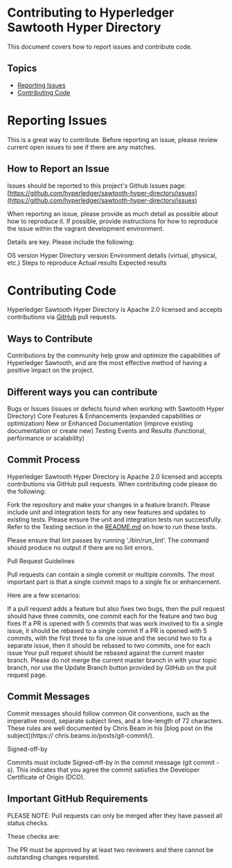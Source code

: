 # Contributing to Hyperledger Sawtooth Hyper Directory

This document covers how to report issues and contribute code.

## Topics

* [Reporting Issues](#reporting-issues)
* [Contributing Code](#contributing-code)

# Reporting Issues

This is a great way to contribute. Before reporting an issue, please review
current open issues to see if there are any matches.

## How to Report an Issue

Issues should be reported to this project's Github Issues page: [https://github.com/hyperledger/sawtooth-hyper-directory/issues](https://github.com/hyperledger/sawtooth-hyper-directory/issues)

When reporting an issue, please provide as much detail as possible about how
to reproduce it. If possible, provide instructions for how to reproduce the
issue within the vagrant development environment.

Details are key. Please include the following:

OS version
Hyper Directory version
Environment details (virtual, physical, etc.)
Steps to reproduce
Actual results
Expected results


# Contributing Code

Hyperledger Sawtooth Hyper Directory is Apache 2.0 licensed and accepts
contributions via [GitHub](https://github.com/hyperledger/) pull requests.

## Ways to Contribute

Contributions by the community help grow and optimize the capabilities of
Hyperledger Sawtooth, and are the most effective method of having a positive
impact on the project.

## Different ways you can contribute

Bugs or Issues (issues or defects found when working with
    Sawtooth Hyper Directory)
Core Features & Enhancements (expanded capabilities or optimization)
New or Enhanced Documentation (improve existing documentation or create new)
Testing Events and Results (functional, performance or scalability)

## Commit Process

Hyperledger Sawtooth Hyper Directory is Apache 2.0 licensed and accepts
contributions via GitHub pull requests. When contributing code please do the
following:


Fork the repository and make your changes in a feature branch.
Please include unit and integration tests for any new features and updates to
existing tests.
Please ensure the unit and integration tests run successfully. Refer to the
Testing section in the [README.md](README.md) on how to run these
tests.

Please ensure that lint passes by running ‘./bin/run_lint’. The command should
produce no output if there are no lint errors.

Pull Request Guidelines

Pull requests can contain a single commit or multiple commits. The most
important part is that a single commit maps to a single fix or enhancement.

Here are a few scenarios:

If a pull request adds a feature but also fixes two bugs, then the pull
request should have three commits, one commit each for the feature and two bug
fixes
If a PR is opened with 5 commits that was work involved to fix a single issue,
it should be rebased to a single commit
If a PR is opened with 5 commits, with the first three to fix one issue and
the second two to fix a separate issue, then it should be rebased to two
commits, one for each issue
Your pull request should be rebased against the current master branch. Please
do not merge the current master branch in with your topic branch, nor use the
Update Branch button provided by GitHub on the pull request page.

## Commit Messages

Commit messages should follow common Git conventions, such as the imperative
mood, separate subject lines, and a line-length of 72 characters. These rules
are well documented by Chris Beam in his [blog post on the subject](https://
chris.beams.io/posts/git-commit/).

Signed-off-by

Commits must include Signed-off-by in the commit message (git commit -s). This
indicates that you agree the commit satisfies the Developer Certificate of
Origin (DCO).

## Important GitHub Requirements

PLEASE NOTE: Pull requests can only be merged after they have passed all
status checks.

These checks are:

The PR must be approved by at least two reviewers and there cannot be
outstanding changes requested.
